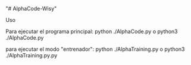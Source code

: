 "# AlphaCode-Wisy" 

Uso 

Para ejecutar el programa principal:
  python ./AlphaCode.py o python3 ./AlphaCode.py

para ejecutar el modo "entrenador":
 python ./AlphaTraining.py o python3 ./AlphaTraining.py.py

